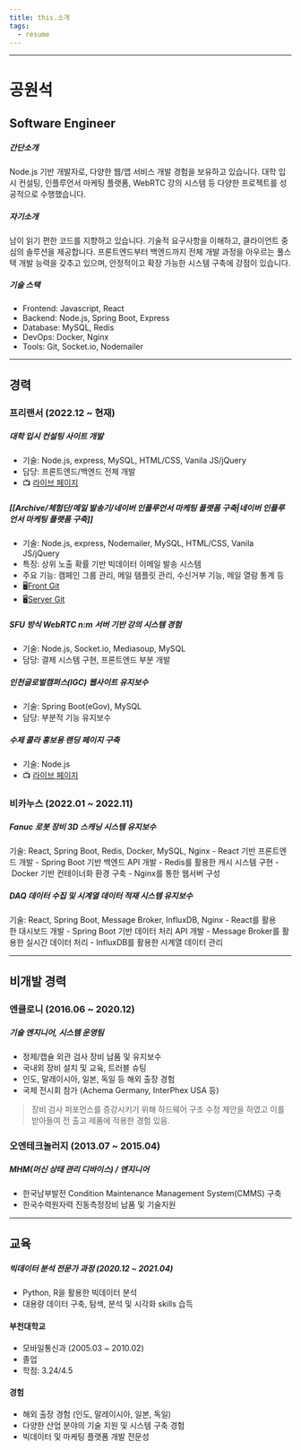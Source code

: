 ```yaml
---
title: this.소개
tags:
  - resume
---
```

---

# 공원석

## Software Engineer

##### 간단소개
Node.js 기반 개발자로, 다양한 웹/앱 서비스 개발 경험을 보유하고 있습니다. 
대학 입시 컨설팅, 인플루언서 마케팅 플랫폼, WebRTC 강의 시스템 등 다양한 프로젝트를 
성공적으로 수행했습니다.

##### 자기소개
남이 읽기 편한 코드를 지향하고 있습니다.
기술적 요구사항을 이해하고, 클라이언트 중심의 솔루션을 제공합니다.
프론트엔드부터 백엔드까지 전체 개발 과정을 아우르는 풀스택 개발 능력을 갖추고 있으며,
안정적이고 확장 가능한 시스템 구축에 강점이 있습니다.

##### 기술 스택
- Frontend:  Javascript, React
- Backend: Node.js, Spring Boot, Express
- Database: MySQL, Redis
- DevOps: Docker, Nginx
- Tools: Git, Socket.io, Nodemailer

---

## 경력
### 프리랜서 (2022.12 ~ 현재)

##### 대학 입시 컨설팅 사이트 개발
- 기술: Node.js, express, MySQL, HTML/CSS, Vanila JS/jQuery
- 담당: 프론트엔드/백엔드 전체 개발
- 📺 [라이브 페이지](https://seedconsulting.co.kr/)
##### [[Archive/체험단/메일 발송기/네이버 인플루언서 마케팅 플랫폼 구축|네이버 인플루언서 마케팅 플랫폼 구축]]
- 기술: Node.js, express, Nodemailer, MySQL, HTML/CSS, Vanila JS/jQuery
- 특징: 상위 노출 확률 기반 빅데이터 이메일 발송 시스템
- 주요 기능: 캠페인 그룹 관리, 메일 템플릿 관리, 수신거부 기능, 메일 열람 통계 등
- 🖥️[Front Git](https://github.com/bis0908/rena-client)
- 🖥️[Server Git](https://github.com/bis0908/rena-server)
##### SFU 방식 WebRTC n:m 서버 기반 강의 시스템 경험
- 기술: Node.js, Socket.io, Mediasoup, MySQL
- 담당: 결제 시스템 구현, 프론트엔드 부분 개발
##### 인천글로벌캠퍼스(IGC) 웹사이트 유지보수
- 기술: Spring Boot(eGov), MySQL
- 담당: 부분적 기능 유지보수
##### 수제 콜라 홍보용 랜딩 페이지 구축
- 기술: Node.js
- 📺 [라이브 페이지](https://www.tantscola.com/)

### 비카누스 (2022.01 ~ 2022.11)
##### Fanuc 로봇 장비 3D 스캐닝 시스템 유지보수
기술: React, Spring Boot, Redis, Docker, MySQL, Nginx
- React 기반 프론트엔드 개발
- Spring Boot 기반 백엔드 API 개발
- Redis를 활용한 캐시 시스템 구현
- Docker 기반 컨테이너화 환경 구축
- Nginx를 통한 웹서버 구성
##### DAQ 데이터 수집 및 시계열 데이터 적재 시스템 유지보수
기술: React, Spring Boot, Message Broker, InfluxDB, Nginx
- React를 활용한 대시보드 개발
- Spring Boot 기반 데이터 처리 API 개발
- Message Broker를 활용한 실시간 데이터 처리
- InfluxDB를 활용한 시계열 데이터 관리

---

## 비개발 경력

### 엔클로니 (2016.06 ~ 2020.12)
##### 기술 엔지니어, 시스템 운영팀
- 정제/캡슐 외관 검사 장비 납품 및 유지보수
- 국내외 장비 설치 및 교육, 트러블 슈팅
- 인도, 말레이시아, 일본, 독일 등 해외 출장 경험
- 국제 전시회 참가 (Achema Germany, InterPhex USA 등)

> 장비 검사 퍼포먼스를 증강시키기 위해 하드웨어 구조 수정 제안을 하였고 
> 이를 받아들여 전 출고 제품에 적용한 경험 있음.

### 오엔테크놀러지 (2013.07 ~ 2015.04)
##### MHM(머신 상태 관리 디바이스) / 엔지니어
- 한국남부발전 Condition Maintenance Management System(CMMS) 구축
- 한국수력원자력 진동측정장비 납품 및 기술지원

---

## 교육
##### 빅데이터 분석 전문가 과정 (2020.12 ~ 2021.04)
- Python, R을 활용한 빅데이터 분석
- 대용량 데이터 구축, 탐색, 분석 및 시각화 skills 습득

#### 부천대학교 
- 모바일통신과 (2005.03 ~ 2010.02)
- 졸업
- 학점: 3.24/4.5
#### 경험
- 해외 출장 경험 (인도, 말레이시아, 일본, 독일)
- 다양한 산업 분야의 기술 지원 및 시스템 구축 경험
- 빅데이터 및 마케팅 플랫폼 개발 전문성